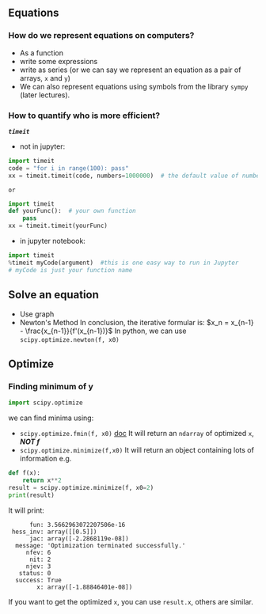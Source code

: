 ## Equations
### How do we represent equations on computers?
- As a function  
- write some expressions  
- write as series (or we can say we represent an equation as a pair of arrays, `x` and `y`)  
- We can also represent equations using symbols from the library `sympy` (later lectures).
### How to quantify who is more efficient?
***`timeit`***
- not in jupyter: 
```python
import timeit
code = "for i in range(100): pass"
xx = timeit.timeit(code, numbers=1000000)  # the default value of numbers is 1000000
```
    or
```python
import timeit
def yourFunc():  # your own function
    pass
xx = timeit.timeit(yourFunc)
```
- in jupyter notebook:
```python
import timeit
%timeit myCode(argument)  #this is one easy way to run in Jupyter
# myCode is just your function name
```

## Solve an equation
- Use graph  
- Newton's Method
    In conclusion, the iterative formular is: $x_n = x_{n-1} - \frac{x_{n-1}}{f'(x_{n-1})}$
    In python, we can use `scipy.optimize.newton(f, x0)`

## Optimize
### Finding minimum of y
```python
import scipy.optimize
```
we can find minima using:
- `scipy.optimize.fmin(f, x0)` [doc](https://docs.scipy.org/doc/scipy/reference/generated/scipy.optimize.fmin.html)
    It will return an `ndarray` of optimized `x`, ***NOT f***
- `scipy.optimize.minimize(f,x0)`
    It will return an object containing lots of information
    e.g.
```python
def f(x):
    return x**2
result = scipy.optimize.minimize(f, x0=2)
print(result)
```
It will print:
```
      fun: 3.5662963072207506e-16
 hess_inv: array([[0.5]])
      jac: array([-2.2868119e-08])
  message: 'Optimization terminated successfully.'
     nfev: 6
      nit: 2
     njev: 3
   status: 0
  success: True
        x: array([-1.88846401e-08])
```
If you want to get the optimized `x`, you can use `result.x`, others are similar.